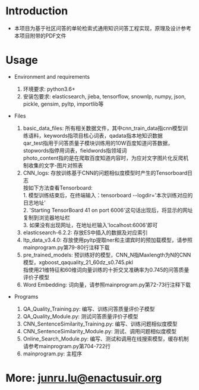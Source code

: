 # Introduction
  * 本项目为基于社区问答的单轮检索式通用知识问答工程实现，原理及设计参考本项目附带的PDF文件

# Usage

  * Environment and requirements<br>
    1. 环境要求: python3.6+<br>
    2. 安装包要求: elasticsearch, jieba, tensorflow, snownlp, numpy, json, pickle, gensim, pyltp, importlib等<br>

  * Files<br>
    1. basic_data_files: 所有相关数据文件，其中cnn_train_data指cnn模型训练语料，keywords指项目核心词表，qadata指本地知识数据<br>
                         qar_test指用于问答质量子模块训练用的10W百度知道问答数据，stopwords指停用词表，fieldwords指领域词<br>
                         photo_content指的是在爬取百度知道内容时，为应对文字图片化反爬机制收集的文字-图片对照表<br>
    2. CNN_logs: 存放训练基于CNN的问题相似度模型时产生的Tensorboard日志<br>
                 按如下方法查看Tensorboard:<br>
                   1. 模型训练结束后，在终端输入：tensorboard --logdir='本次训练对应的日志地址'<br>
                   2. 'Starting TensorBoard 41 on port 6006'这句话出现后，将显示的网址复制到浏览器地址栏<br>
                   3. 如果没有出现网址，在地址栏输入'localhost:6006'即可<br>
    3. elasticsearch-6.2.2: 存放ES中插入的数据及对应索引<br>
    4. ltp_data_v3.4.0: 存放使用pyltp提取ner和主谓宾时的预加载模型，请参照mainprogram.py第79-80行注释下载<br>
    5. pre_trained_models: 预训练好的模型，CNN_N指Maxlength为N的CNN模型，xgboost_qaquality_21_60dz_s0.745.pkl<br>
                           指使用21维特征和60维词向量训练的十折交叉准确率为0.745的问答质量评价子模型<br>
    6. Word Embedding: 词向量，请参照mainprogram.py第72-73行注释下载<br>

  * Programs<br>
    1. QA_Quality_Training.py: 编写、训练问答质量评价子模型<br>
    2. QA_Quality_Module.py: 测试问答质量评价子模型<br>
    3. CNN_SentenceSimilarity_Training.py: 编写、训练问题相似度模型<br>
    4. CNN_SentenceSimilarity_Module.py: 测试、调用问题相似度模型<br>
    5. Online_Search_Module.py: 编写、测试和调用在线搜索模型，缓存机制请参考mainprogram.py第704-722行<br>
    6. mainprogram.py: 主程序<br>

# More: junru.lu@enactusuir.org<br>